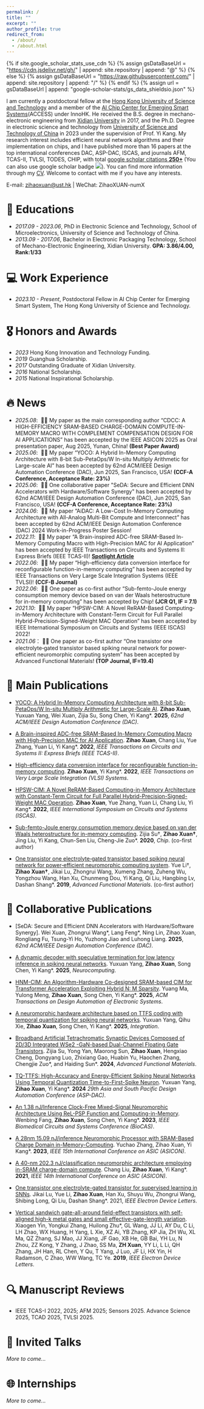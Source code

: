 ```yaml
---
permalink: /
title: ""
excerpt: ""
author_profile: true
redirect_from: 
  - /about/
  - /about.html
---
```


{% if site.google_scholar_stats_use_cdn %}
{% assign gsDataBaseUrl = "https://cdn.jsdelivr.net/gh/" | append: site.repository | append: "@" %}
{% else %}
{% assign gsDataBaseUrl = "https://raw.githubusercontent.com/" | append: site.repository | append: "/" %}
{% endif %}
{% assign url = gsDataBaseUrl | append: "google-scholar-stats/gs_data_shieldsio.json" %}

<span class='anchor' id='about-me'></span>

I am currently a postdoctoral fellow at the [Hong Kong University of Science and Technology](https://hkust.edu.hk/) and a member of the [AI Chip Center for Emerging Smart Systems](https://inno-access.hk/)(ACCESS) under InnoHK. He received the B.S. degree in mechano-electronic engineering from [Xidian University](https://en.xidian.edu.cn/) in 2017, and the Ph.D. Degree in electronic science and technology from [University of Science and Technology of China](https://www.ustc.edu.cn/) in 2023 under the supervision of Prof. Yi Kang. My research interest includes efficient neural network algorithms and their implementation on chips, and I have published more than 16 papers at the top international conferences DAC, ASP-DAC, ISCAS, and journals AFM, TCAS-II, TVLSI, TODES, CHIP, with total <a href='https://scholar.google.com/citations?user=v9wNPcgAAAAJ'>google scholar citations <strong><span id='total_cit'>250+</span></strong></a> (You can also use google scholar badge <a href='https://scholar.google.com/citations?user=v9wNPcgAAAAJ'><img src="https://img.shields.io/endpoint?url={{ url | url_encode }}&logo=Google%20Scholar&labelColor=f6f6f6&color=9cf&style=flat&label=citations"></a>). You can find more information through my [CV](../images/CanadaCast_CV_example.pdf). Welcome to contact with me if you have any interests.

E-mail: zihaoxuan@ust.hk \| WeChat: ZihaoXUAN-numX

# 📖 Educations
- *2017.09 - 2023.06*, PhD in Electronic Science and Technology, School of Microelectronics, University of Science and Technology of China. 
- *2013.09 - 2017.06*, Bachelor in Electronic Packaging Technology, School of Mechano-Electronic Engineering, Xidian University. **GPA: 3.86/4.00, Rank:1/33**

# 💻 Work Experience
- *2023.10 - Present*, Postdoctoral Fellow in AI Chip Center for Emerging Smart System, The Hong Kong University of Science and Technology.

# 🎖 Honors and Awards
- *2023* Hong Kong Innovation and Technology Funding.
- *2019* Guanghua Scholarship.
- *2017* Outstanding Graduate of Xidian University.
- *2016* National Scholarship.
- *2015* National Inspirational Scholarship.
  
# 🔥 News

- *2025.08*: &nbsp;🎉🎉 My paper as the main corresponding author “CDCC: A HIGH-EFFICIENCY SRAM-BASED CHARGE-DOMAIN COMPUTE-IN-MEMORY MACRO WITH COMPLEMENT COMPENSATION DESIGN FOR AI APPLICATIONS” has been accepted by the IEEE ASICON 2025 as Oral presentation paper, Aug 2025, Yunan, China! **(Best Paper Award)**
- *2025.06*: &nbsp;🎉🎉 My paper “YOCO: A Hybrid In-Memory Computing Architecture with 8-bit Sub-PetaOps/W In-situ Multiply Arithmetic for Large-scale AI” has been accepted by 62nd ACM/IEEE Design Automation Conference (DAC), Jun 2025, San Francisco, USA! **(CCF-A Conference, Acceptance Rate: 23%)**
- *2025.06*: &nbsp;🎉🎉 One collaborative paper "SeDA: Secure and Efficient DNN Accelerators with Hardware/Software Synergy" has been accepted by 62nd ACM/IEEE Design Automation Conference (DAC), Jun 2025, San Francisco, USA! **(CCF-A Conference, Acceptance Rate: 23%)**
- *2024.06*: &nbsp;🎉🎉 My paper “AiDAC: A Low-Cost In-Memory Computing Architecture with All-Analog Multi-Bit Compute and Interconnect” has been accepted by 62nd ACM/IEEE Design Automation Conference (DAC) 2024 Work-in-Progress Poster Session!
- *2022.11*: &nbsp;🎉🎉 My paper “A Brain-inspired ADC-free SRAM-Based In-Memory Computing Macro with High-Precision MAC for AI Application” has been accepted by IEEE Transactions on Circuits and Systems II: Express Briefs (IEEE TCAS-II)! **[Spotlight Article](https://www.linkedin.com/posts/ieee-tcas-ii_circuitsandsystems-artificialintelligence-activity-7057385075948068864-KvjU/)**
- *2022.06*: &nbsp;🎉🎉 My paper “High-efficiency data conversion interface for reconfigurable function-in-memory computing” has been accepted by IEEE Transactions on Very Large Scale Integration Systems (IEEE TVLSI)! **(CCF-B Journal)**
- *2022.06*: &nbsp;🎉🎉 One paper as co-first author “Sub-femto-Joule energy consumption memory device based on van der Waals heterostructure for in-memory computing” has been accepted by Chip! **(JCR Q1, IF = 7.1)**
- *2021.10*: &nbsp;🎉🎉 My paper “HPSW-CIM: A Novel ReRAM-Based Computing-in-Memory Architecture with Constant-Term Circuit for Full Parallel Hybrid-Precision-Signed-Weight MAC Operation” has been accepted by IEEE International Symposium on Circuits and Systems (IEEE ISCAS) 2022!
- *2021.06*：&nbsp;🎉🎉 One paper as co-first author “One transistor one electrolyte‐gated transistor based spiking neural network for power‐efficient neuromorphic computing system” has been accepted by Advanced Functional Materials! **(TOP Journal, IF=19.4)**

# 📝 Main Publications 

- [YOCO: A Hybrid In-Memory Computing Architecture with 8-bit Sub-PetaOps/W In-situ Multiply Arithmetic for Large-Scale AI](https://arxiv.org/abs/2312.11836). **Zihao Xuan**, Yuxuan Yang, Wei Xuan, Zijia Su, Song Chen, Yi Kang*. **2025**, *62nd ACM/IEEE Design Automation Conference (DAC)*.

- [A Brain-inspired ADC-free SRAM-Based In-Memory Computing Macro with High-Precision MAC for AI Application](https://ieeexplore.ieee.org/document/9960777). **Zihao Xuan**, Chang Liu, Yue Zhang, Yuan Li, Yi Kang*. **2022**, *IEEE Transactions on Circuits and Systems II: Express Briefs (IEEE TCAS-II)*.

- [High-efficiency data conversion interface for reconfigurable function-in-memory computing](https://ieeexplore.ieee.org/document/9795103). **Zihao Xuan**, Yi Kang*. **2022**, *IEEE Transactions on Very Large Scale Integration (VLSI) Systems*.

- [HPSW-CIM: A Novel ReRAM-Based Computing-in-Memory Architecture with Constant-Term Circuit for Full Parallel Hybrid-Precision-Signed-Weight MAC Operation](https://ieeexplore.ieee.org/document/9937828). **Zihao Xuan**, Yue Zhang, Yuan Li, Chang Liu, Yi Kang*. **2022**, *IEEE International Symposium on Circuits and Systems (ISCAS)*.

- [Sub-femto-Joule energy consumption memory device based on van der Waals heterostructure for in-memory computing](https://www.sciencedirect.com/science/article/pii/S2709472322000120). Zijia Su†, **Zihao Xuan†**, Jing Liu, Yi Kang, Chun-Sen Liu, Cheng-Jie Zuo*. **2020**, *Chip*. (co-first author)

- [One transistor one electrolyte‐gated transistor based spiking neural network for power‐efficient neuromorphic computing system](https://advanced.onlinelibrary.wiley.com/doi/abs/10.1002/adfm.202100042). Yue Li†, **Zihao Xuan†**, Jikai Lu, Zhongrui Wang, Xumeng Zhang, Zuheng Wu, Yongzhou Wang, Han Xu, Chunmeng Dou, Yi Kang, Qi Liu, Hangbing Lv, Dashan Shang*. **2019**, *Advanced Functional Materials*. (co-first author)

# 📝 Collaborative Publications

- [SeDA: Secure and Efficient DNN Accelerators with Hardware/Software Synergy]. Wei Xuan, Zhongrui Wang*, Lang Feng*, Ning Lin, Zihao Xuan, Rongliang Fu, Tsung-Yi Ho, Yuzhong Jiao and Luhong Liang. **2025**, *62nd ACM/IEEE Design Automation Conference (DAC)*.
  
- [A dynamic decoder with speculative termination for low latency inference in spiking neural networks](https://www.sciencedirect.com/science/article/abs/pii/S0925231225001304). Yuxuan Yang, **Zihao Xuan**, Song Chen, Yi Kang*. **2025**, *Neurocomputing*.

- [HNM-CIM: An Algorithm-Hardware Co-designed SRAM-based CIM for Transformer Acceleration Exploiting Hybrid N: M Sparsity](https://dl.acm.org/doi/abs/10.1145/3724394). Yuang Ma, Yulong Meng, **Zihao Xuan**, Song Chen, Yi Kang*. **2025**, *ACM Transactions on Design Automation of Electronic Systems*.

- [A neuromorphic hardware architecture based on TTFS coding with temporal quantization for spiking neural networks](https://www.sciencedirect.com/science/article/abs/pii/S0167926025000604). Yuxuan Yang, Qihu Xie, **Zihao Xuan**, Song Chen, Yi Kang*. **2025**, *Integration*.

- [Broadband Artificial Tetrachromatic Synaptic Devices Composed of 2D/3D Integrated WSe2 -GaN-based Dual-Channel Floating Gate Transistors](https://advanced.onlinelibrary.wiley.com/doi/pdf/10.1002/adfm.202316802). Zijia Su, Yong Yan, Maorong Sun, **Zihao Xuan**, Hengxiao Cheng, Dongyang Luo, Zhixiang Gao, Huabin Yu, Haochen Zhang, Chengjie Zuo*, and Haiding Sun*. **2024**, *Advanced Functional Materials*.

- [TQ-TTFS: High-Accuracy and Energy-Efficient Spiking Neural Networks Using Temporal Quantization Time-to-First-Spike Neuron](https://ieeexplore.ieee.org/abstract/document/10473964). Yuxuan Yang, **Zihao Xuan**, Yi Kang*. **2024** *29th Asia and South Pacific Design Automation Conference (ASP-DAC)*.

- [An 1.38 nJ/Inference Clock-Free Mixed-Signal Neuromorphic Architecture Using ReL-PSP Function and Computing-in-Memory](https://ieeexplore.ieee.org/abstract/document/10388821). Wenbing Fang, **Zihao Xuan**, Song Chen, Yi Kang*. **2023**, *IEEE Biomedical Circuits and Systems Conference (BioCAS)*.

- [A 28nm 15.09 nJ/inference Neuromorphic Processor with SRAM-Based Charge Domain in-Memory-Computing](https://ieeexplore.ieee.org/abstract/document/10396030). Yuchao Zhang, Zihao Xuan, Yi Kang*. **2023**, *IEEE 15th International Conference on ASIC (ASICON)*.

- [A 40-nm 202.3 nJ/classification neuromorphic architecture employing in-SRAM charge-domain compute](https://ieeexplore.ieee.org/abstract/document/9620416). Chang Liu, **Zihao Xuan**, Yi Kang*. **2021**, *IEEE 14th International Conference on ASIC (ASICON)*.

- [One transistor one electrolyte-gated transistor for supervised learning in SNNs](https://ieeexplore.ieee.org/abstract/document/9663402). Jikai Lu, Yue Li, **Zihao Xuan**, Han Xu, Shuyu Wu, Zhongrui Wang, Shibing Long, Qi Liu, Dashan Shang*. 2021, *IEEE Electron Device Letters*.

- [Vertical sandwich gate-all-around field-effect transistors with self-aligned high-k metal gates and small effective-gate-length variation](https://ieeexplore.ieee.org/abstract/document/8908797/). Xiaogen Yin, Yongkui Zhang, Huilong Zhu*, GL Wang, JJ Li, AY Du, C Li, LH Zhao, WX Huang, H Yang, L Xie, XZ Ai, YB Zhang, KP Jia, ZH Wu, XL Ma, QZ Zhang, SJ Mao, JJ Xiang, JF Gao, XB He, GB Bai, YH Lu, N Zhou, ZZ Kong, Y Zhang, J Zhao, SS Ma, **ZH Xuan**, YY Li, L Li, QH Zhang, JH Han, RL Chen, Y Qu, T Yang, J Luo, JF Li, HX Yin, H Radamson, C Zhao, WW Wang, TC Ye. **2019**, *IEEE Electron Device Letters*.

# 🔍 Manuscript Reviews

- IEEE TCAS-I 2022, 2025; AFM 2025; Sensors 2025. Advance Science 2025, TCAD 2025, TVLSI 2025.

# 💬 Invited Talks

*More to come...*

# 🌐 Internships

*More to come...*
